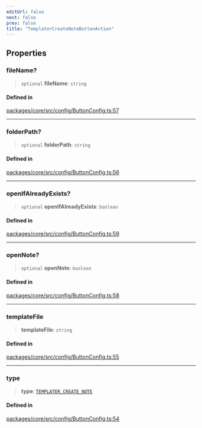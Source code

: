 ```yaml
---
editUrl: false
next: false
prev: false
title: "TemplaterCreateNoteButtonAction"
---
```


## Properties

### fileName?

> `optional` **fileName**: `string`

#### Defined in

[packages/core/src/config/ButtonConfig.ts:57](https://github.com/mProjectsCode/obsidian-meta-bind-plugin/blob/f797e384bc51b3b69ee936c1c8f585862087d6d3/packages/core/src/config/ButtonConfig.ts#L57)

***

### folderPath?

> `optional` **folderPath**: `string`

#### Defined in

[packages/core/src/config/ButtonConfig.ts:56](https://github.com/mProjectsCode/obsidian-meta-bind-plugin/blob/f797e384bc51b3b69ee936c1c8f585862087d6d3/packages/core/src/config/ButtonConfig.ts#L56)

***

### openIfAlreadyExists?

> `optional` **openIfAlreadyExists**: `boolean`

#### Defined in

[packages/core/src/config/ButtonConfig.ts:59](https://github.com/mProjectsCode/obsidian-meta-bind-plugin/blob/f797e384bc51b3b69ee936c1c8f585862087d6d3/packages/core/src/config/ButtonConfig.ts#L59)

***

### openNote?

> `optional` **openNote**: `boolean`

#### Defined in

[packages/core/src/config/ButtonConfig.ts:58](https://github.com/mProjectsCode/obsidian-meta-bind-plugin/blob/f797e384bc51b3b69ee936c1c8f585862087d6d3/packages/core/src/config/ButtonConfig.ts#L58)

***

### templateFile

> **templateFile**: `string`

#### Defined in

[packages/core/src/config/ButtonConfig.ts:55](https://github.com/mProjectsCode/obsidian-meta-bind-plugin/blob/f797e384bc51b3b69ee936c1c8f585862087d6d3/packages/core/src/config/ButtonConfig.ts#L55)

***

### type

> **type**: [`TEMPLATER_CREATE_NOTE`](/obsidian-meta-bind-plugin-docs/api/enumerations/buttonactiontype/#templater_create_note)

#### Defined in

[packages/core/src/config/ButtonConfig.ts:54](https://github.com/mProjectsCode/obsidian-meta-bind-plugin/blob/f797e384bc51b3b69ee936c1c8f585862087d6d3/packages/core/src/config/ButtonConfig.ts#L54)
